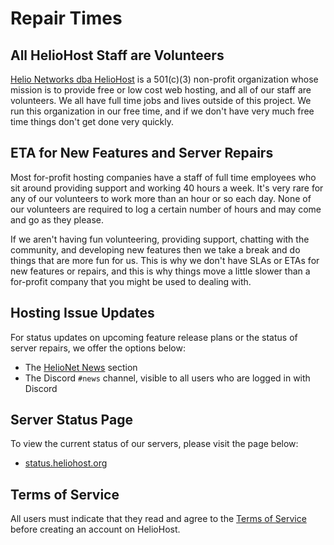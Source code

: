 # Repair Times

## All HelioHost Staff are Volunteers

[Helio Networks dba HelioHost](https://heliohost.org/) is a 501(c)(3) non-profit organization whose mission is to provide free or low cost web hosting, and all of our staff are volunteers. We all have full time jobs and lives outside of this project. We run this organization in our free time, and if we don't have very much free time things don't get done very quickly. 

## ETA for New Features and Server Repairs

Most for-profit hosting companies have a staff of full time employees who sit around providing support and working 40 hours a week. It's very rare for any of our volunteers to work more than an hour or so each day. None of our volunteers are required to log a certain number of hours and may come and go as they please. 

If we aren't having fun volunteering, providing support, chatting with the community, and developing new features then we take a break and do things that are more fun for us. This is why we don't have SLAs or ETAs for new features or repairs, and this is why things move a little slower than a for-profit company that you might be used to dealing with.

## Hosting Issue Updates

For status updates on upcoming feature release plans or the status of server repairs, we offer the options below: 

* The [HelioNet News](https://helionet.org/index/forum/1-news/) section
* The Discord `#news` channel, visible to all users who are logged in with Discord

## Server Status Page

To view the current status of our servers, please visit the page below:

* [status.heliohost.org](https://status.heliohost.org/)

## Terms of Service

All users must indicate that they read and agree to the [Terms of Service](terms.md) before creating an account on HelioHost.